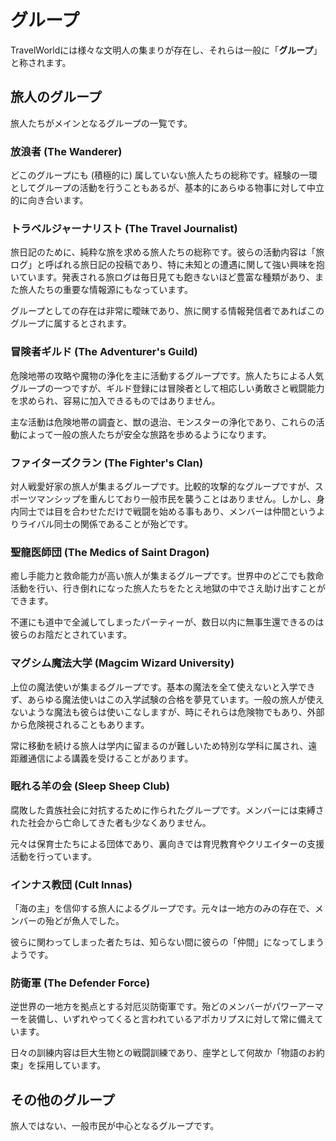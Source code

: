 # グループ
TravelWorldには様々な文明人の集まりが存在し、それらは一般に「**グループ**」と称されます。

## 旅人のグループ

旅人たちがメインとなるグループの一覧です。

### 放浪者 (The Wanderer)

どこのグループにも (積極的に) 属していない旅人たちの総称です。経験の一環としてグループの活動を行うこともあるが、基本的にあらゆる物事に対して中立的に向き合います。

### トラベルジャーナリスト (The Travel Journalist)

旅日記のために、純粋な旅を求める旅人たちの総称です。彼らの活動内容は「旅ログ」と呼ばれる旅日記の投稿であり、特に未知との遭遇に関して強い興味を抱いています。発表される旅ログは毎日見ても飽きないほど豊富な種類があり、また旅人たちの重要な情報源にもなっています。

グループとしての存在は非常に曖昧であり、旅に関する情報発信者であればこのグループに属するとされます。

### 冒険者ギルド (The Adventurer's Guild)

危険地帯の攻略や魔物の浄化を主に活動するグループです。旅人たちによる人気グループの一つですが、ギルド登録には冒険者として相応しい勇敢さと戦闘能力を求められ、容易に加入できるものではありません。

主な活動は危険地帯の調査と、獣の退治、モンスターの浄化であり、これらの活動によって一般の旅人たちが安全な旅路を歩めるようになります。

### ファイターズクラン (The Fighter's Clan)

対人戦愛好家の旅人が集まるグループです。比較的攻撃的なグループですが、スポーツマンシップを重んじており一般市民を襲うことはありません。しかし、身内同士では目を合わせただけで戦闘を始める事もあり、メンバーは仲間というよりライバル同士の関係であることが殆どです。

### 聖龍医師団 (The Medics of Saint Dragon)

癒し手能力と救命能力が高い旅人が集まるグループです。世界中のどこでも救命活動を行い、行き倒れになった旅人たちをたとえ地獄の中でさえ助け出すことができます。

不運にも道中で全滅してしまったパーティーが、数日以内に無事生還できるのは彼らのお陰だとされています。

### マグシム魔法大学 (Magcim Wizard University)

上位の魔法使いが集まるグループです。基本の魔法を全て使えないと入学できず、あらゆる魔法使いはこの入学試験の合格を夢見ています。一般の旅人が使えないような魔法も彼らは使いこなしますが、時にそれらは危険物でもあり、外部から危険視されることもあります。

常に移動を続ける旅人は学内に留まるのが難しいため特別な学科に属され、遠距離通信による講義を受けることがあります。

### 眠れる羊の会 (Sleep Sheep Club)

腐敗した貴族社会に対抗するために作られたグループです。メンバーには束縛された社会から亡命してきた者も少なくありません。

元々は保育士たちによる団体であり、裏向きでは育児教育やクリエイターの支援活動を行っています。

### インナス教団 (Cult Innas)

「海の主」を信仰する旅人によるグループです。元々は一地方のみの存在で、メンバーの殆どが魚人でした。

彼らに関わってしまった者たちは、知らない間に彼らの「仲間」になってしまうようです。

### 防衛軍 (The Defender Force)

逆世界の一地方を拠点とする対厄災防衛軍です。殆どのメンバーがパワーアーマーを装備し、いずれやってくると言われているアポカリプスに対して常に備えています。

日々の訓練内容は巨大生物との戦闘訓練であり、座学として何故か「物語のお約束」を採用しています。

## その他のグループ

旅人ではない、一般市民が中心となるグループです。
